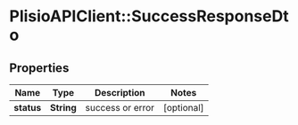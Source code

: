# PlisioAPIClient::SuccessResponseDto

## Properties
Name | Type | Description | Notes
------------ | ------------- | ------------- | -------------
**status** | **String** | success or error | [optional] 

